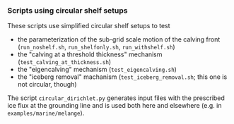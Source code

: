### Scripts using circular shelf setups

These scripts use simplified circular shelf setups to test

* the parameterization of the sub-grid scale motion of the calving front (`run_noshelf.sh`, `run_shelfonly.sh`, `run_withshelf.sh`)
* the "calving at a threshold thickness" mechanism (`test_calving_at_thickness.sh`)
* the "eigencalving" mechanism (`test_eigencalving.sh`)
* the "iceberg removal" machanism (`test_iceberg_removal.sh`; this one is not circular, though)

The script `circular_dirichlet.py` generates input files with the prescribed ice flux at the grounding line and is used both here and elsewhere (e.g. in `examples/marine/melange`).
